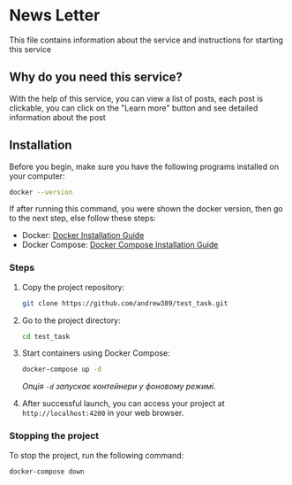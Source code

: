 # News Letter

This file contains information about the service and instructions for starting this service

## Why do you need this service?
With the help of this service, you can view a list of posts, each post is clickable, you can click on the "Learn more" button and see detailed information about the post

## Installation

Before you begin, make sure you have the following programs installed on your computer:

```bash
docker --version
```

If after running this command, you were shown the docker version, then go to the next step, else follow these steps:

- Docker: [Docker Installation Guide](https://docs.docker.com/get-docker/)
- Docker Compose: [Docker Compose Installation Guide](https://docs.docker.com/compose/install/)

### Steps

1. Copy the project repository:

    ```bash
    git clone https://github.com/andrew389/test_task.git
    ```

2. Go to the project directory:

    ```bash
    cd test_task
    ```

3. Start containers using Docker Compose:

    ```bash
    docker-compose up -d
    ```

    _Опція `-d` запускає контейнери у фоновому режимі._

4. After successful launch, you can access your project at `http://localhost:4200` in your web browser.

### Stopping the project

To stop the project, run the following command:

```bash
docker-compose down
```